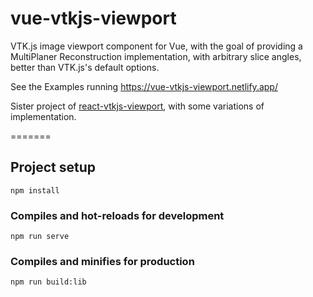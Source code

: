 # vue-vtkjs-viewport
VTK.js image viewport component for Vue, with the goal of providing a MultiPlaner Reconstruction implementation, with arbitrary slice angles, better than VTK.js's default options.

See the Examples running https://vue-vtkjs-viewport.netlify.app/

Sister project of [react-vtkjs-viewport](https://github.com/OHIF/react-vtkjs-viewport), with some variations of implementation.

=======

## Project setup
```
npm install
```

### Compiles and hot-reloads for development
```
npm run serve
```

### Compiles and minifies for production
```
npm run build:lib
```
